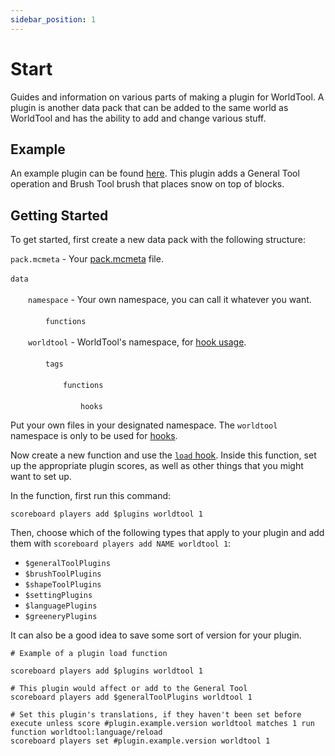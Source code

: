 ```yaml
---
sidebar_position: 1
---
```


# Start

Guides and information on various parts of making a plugin for WorldTool. A plugin is another data pack that can be added to the same world as WorldTool and has the ability to add and change various stuff.

## Example

An example plugin can be found [here](https://github.com/Ellivers/worldtool-example-plugin/releases/latest/download/WorldTool-Example-Plugin.zip). This plugin adds a General Tool operation and Brush Tool brush that places snow on top of blocks.

## Getting Started

To get started, first create a new data pack with the following structure:

`pack.mcmeta` - Your [pack.mcmeta](https://minecraft.fandom.com/wiki/Data_pack#pack.mcmeta) file.<br></br>
`data`<br></br>
&emsp;&emsp;`namespace` - Your own namespace, you can call it whatever you want.<br></br>
&emsp;&emsp;&emsp;&emsp;`functions`<br></br>
&emsp;&emsp;`worldtool` - WorldTool's namespace, for [hook usage](hooks).<br></br>
&emsp;&emsp;&emsp;&emsp;`tags`<br></br>
&emsp;&emsp;&emsp;&emsp;&emsp;&emsp;`functions`<br></br>
&emsp;&emsp;&emsp;&emsp;&emsp;&emsp;&emsp;&emsp;`hooks`

Put your own files in your designated namespace. The `worldtool` namespace is only to be used for [hooks](hooks).

Now create a new function and use the [`load` hook](hooks#load). Inside this function, set up the appropriate plugin scores, as well as other things that you might want to set up.

In the function, first run this command:

```mcfunction
scoreboard players add $plugins worldtool 1
```

Then, choose which of the following types that apply to your plugin and add them with `scoreboard players add NAME worldtool 1`:

* `$generalToolPlugins`
* `$brushToolPlugins`
* `$shapeToolPlugins`
* `$settingPlugins`
* `$languagePlugins`
* `$greeneryPlugins`

It can also be a good idea to save some sort of version for your plugin.

```mcfunction
# Example of a plugin load function

scoreboard players add $plugins worldtool 1

# This plugin would affect or add to the General Tool
scoreboard players add $generalToolPlugins worldtool 1

# Set this plugin's translations, if they haven't been set before
execute unless score #plugin.example.version worldtool matches 1 run function worldtool:language/reload
scoreboard players set #plugin.example.version worldtool 1
```
